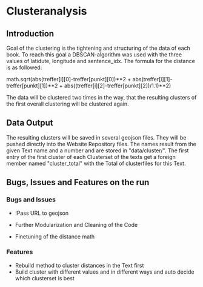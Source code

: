 # Clusteranalysis

## Introduction

Goal of the clustering is the tightening and structuring of the data of each book. To reach this goal a DBSCAN-algorithm was used with the three values of latidute, longitude and sentence_idx. The formula for the distance is as followed:

math.sqrt(abs(treffer[i][0]-treffer[punkt][0])**2 + abs(treffer[i][1]-treffer[punkt][1])**2 + abs((treffer[i][2]-treffer[punkt][2])/1.1)**2)

The data will be clustered two times in the way, that the resulting clusters of the first overall clustering will be clustered again. 

## Data Output

The resulting clusters will be saved in several geojson files. They will be pushed directly into the Website Repository files. The names result from the given Text name and a number and are stored in "data/cluster/". The first entry of the first cluster of each Clusterset of the texts get a foreign member named  "cluster_total" with the Total of clusterfiles for this Text.

## Bugs, Issues and Features on the run

### Bugs and Issues

- !Pass URL to geojson

- Further Modularization and Cleaning of the Code
- Finetuning of the distance math

### Features

- Rebuild method to cluster distances in the Text first
- Build cluster with different values and in different ways and auto decide which clusterset is best